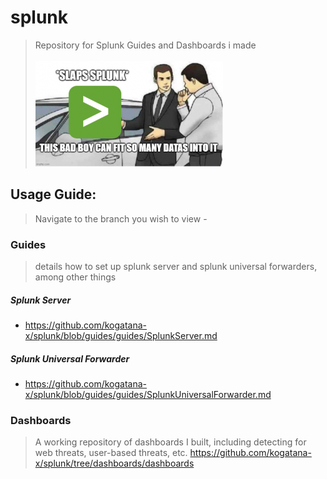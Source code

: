 # splunk
> Repository for Splunk Guides and Dashboards i made \
\
![](meme.png)
## Usage Guide:
> Navigate to the branch you wish to view - 
### Guides
> details how to set up splunk server and splunk universal forwarders, among other things 
##### Splunk Server
 - https://github.com/kogatana-x/splunk/blob/guides/guides/SplunkServer.md 
##### Splunk Universal Forwarder
 - https://github.com/kogatana-x/splunk/blob/guides/guides/SplunkUniversalForwarder.md 

### Dashboards
> A working repository of dashboards I built, including detecting for web threats, user-based threats, etc. 
https://github.com/kogatana-x/splunk/tree/dashboards/dashboards

